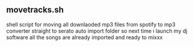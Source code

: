 ## movetracks.sh

shell script for moving all downlaoded mp3 files from spotify to mp3 converter straight to serato auto import folder so next time i launch my dj software all the songs are already imported and ready to mixxx